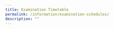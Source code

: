 ```yaml
---
title: Examination Timetable
permalink: /information/examination-schedules/
description: ""
---
```


